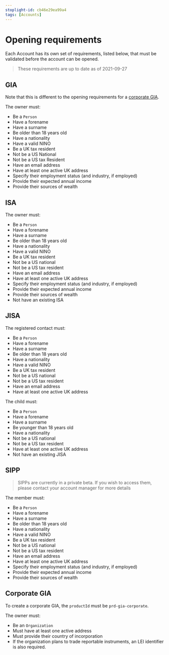 ```yaml
---
stoplight-id: cb46e29ea99a4
tags: [Accounts]
---
```


# Opening requirements

Each Account has its own set of requirements, listed below, that must be validated before the account can be opened.

<!-- theme: info -->
> These requirements are up to date as of 2021-09-27

## GIA

Note that this is different to the opening requirements for a [corporate GIA](docs/guides/cb46e29ea99a4-opening-requirements#corporate-gia).

The owner must:

- Be a `Person`
- Have a forename
- Have a surname
- Be older than 18 years old
- Have a nationality
- Have a valid NINO
- Be a UK tax resident
- Not be a US National
- Not be a US tax Resident
- Have an email address
- Have at least one active UK address
- Specify their employment status (and industry, if employed)
- Provide their expected annual income
- Provide their sources of wealth

## ISA

The owner must:

- Be a `Person`
- Have a forename
- Have a surname
- Be older than 18 years old
- Have a nationality
- Have a valid NINO
- Be a UK tax resident
- Not be a US national
- Not be a US tax resident
- Have an email address
- Have at least one active UK address
- Specify their employment status (and industry, if employed)
- Provide their expected annual income
- Provide their sources of wealth
- Not have an existing ISA

## JISA

The registered contact must:

- Be a `Person`
- Have a forename
- Have a surname
- Be older than 18 years old
- Have a nationality
- Have a valid NINO
- Be a UK tax resident
- Not be a US national
- Not be a US tax resident
- Have an email address
- Have at least one active UK address

The child must:

- Be a `Person`
- Have a forename
- Have a surname
- Be younger than 18 years old
- Have a nationality
- Not be a US national
- Not be a US tax resident
- Have at least one active UK address
- Not have an existing JISA

## SIPP

<!-- theme: warning -->
> SIPPs are currently in a private beta. If you wish to access them, please contact your account manager for more details

The member must:

- Be a `Person`
- Have a forename
- Have a surname
- Be older than 18 years old
- Have a nationality
- Have a valid NINO
- Be a UK tax resident
- Not be a US national
- Not be a US tax resident
- Have an email address
- Have at least one active UK address
- Specify their employment status (and industry, if employed)
- Provide their expected annual income
- Provide their sources of wealth

## Corporate GIA

To create a corporate GIA, the `productId` must be `prd-gia-corporate`.

The owner must:

- Be an `Organization`
- Must have at least one active address
- Must provide their country of incorporation
- If the organization plans to trade reportable instruments, an LEI identifier is also required.
